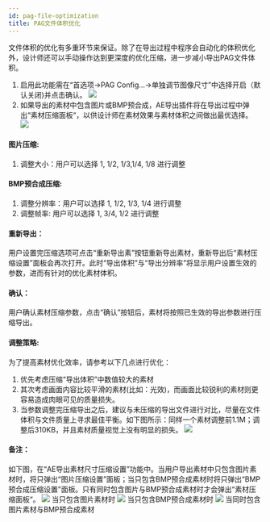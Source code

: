 ```yaml
---
id: pag-file-optimization
title: PAG文件体积优化
---
```


文件体积的优化有多重环节来保证。除了在导出过程中程序会自动化的体积优化外，设计师还可以手动操作达到更深度的优化压缩，进一步减小导出PAG文件体积。
1. 启用此功能需在“首选项->PAG Config...->单独调节图像尺寸”中选择开启（默认关闭)并点击确认。
![](/img/docs/FileOptimization/pagconfig.png)
2. 如果导出的素材中包含图片或BMP预合成，AE导出插件将在导出过程中弹出“素材压缩面板“，以供设计师在素材效果与素材体积之间做出最优选择。
![](/img/docs/FileOptimization/panel.png)
#### 图片压缩: 
1. 调整大小：用户可以选择 1, 1/2, 1/3,1/4, 1/8 进行调整
#### BMP预合成压缩:
1. 调整分辨率：用户可以选择 1, 1/2, 1/3, 1/4 进行调整
2. 调整帧率: 用户可以选择 1, 3/4, 1/2 进行调整
#### 重新导出：
用户设置完压缩选项可点击“重新导出素”按钮重新导出素材，重新导出后“素材压缩设置”面板会再次打开。此时“导出体积”与“导出分辨率”将显示用户设置生效的参数，进而有针对的优化素材体积。
#### 确认：
用户确认素材压缩参数，点击“确认”按钮后，素材将按照已生效的导出参数进行压缩导出。
#### 调整策略: 
为了提高素材优化效率，请参考以下几点进行优化：
1. 优先考虑压缩“导出体积”中数值较大的素材
2. 其次考虑画面内容比较平滑的素材(比如：光效)，而画面比较锐利的素材则更容易造成肉眼可见的质量损失。
3. 当参数调整完压缩导出之后，建议与未压缩的导出文件进行对比，尽量在文件体积与文件质量上寻求最佳平衡。如下图所示：同样一个素材调整前1.1M；调整后310KB，并且素材质量视觉上没有明显的损失。
![](/img/docs/FileOptimization/compare.png)
#### 备注：
如下图，在“AE导出素材尺寸压缩设置”功能中。当用户导出素材中只包含图片素材时，将只弹出“图片压缩设置”面板；当只包含BMP预合成素材时将只弹出“BMP预合成压缩设置"面板。只有同时包含图片与BMP预合成素材时才会弹出“素材压缩面板“。
![](/img/docs/FileOptimization/onlyImage.png)
当只包含图片素材时
![](/img/docs/FileOptimization/onlySequence.png)
当只包含BMP预合成素材时
![](/img/docs/FileOptimization/imageAndSequence.png)
当同时包含图片素材与BMP预合成素材



